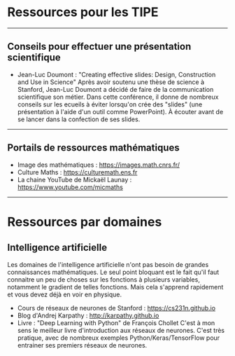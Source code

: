 # Ressources pour les TIPE

---

## Conseils pour effectuer une présentation scientifique

* Jean-Luc Doumont : "Creating effective slides: Design, Construction and Use in Science"
  Après avoir soutenu une thèse de science à Stanford, Jean-Luc Doumont a décidé de faire de la communication scientifique son métier. Dans cette conférence, il donne de nombreux conseils sur les ecueils à éviter lorsqu'on crée des "slides" (une présentation à l'aide d'un outil comme PowerPoint). À écouter avant de se lancer dans la confection de ses slides.

---

## Portails de ressources mathématiques

* Image des mathématiques : https://images.math.cnrs.fr/
* Culture Maths : https://culturemath.ens.fr
* La chaine YouTube de Mickaël Launay : https://www.youtube.com/micmaths

---

# Ressources par domaines

## Intelligence artificielle

Les domaines de l'intelligence artificielle n'ont pas besoin de grandes connaissances mathématiques. Le seul point bloquant est le fait qu'il faut connaitre un peu de choses sur les fonctions à plusieurs variables, notamment le gradient de telles fonctions. Mais cela s'apprend rapidement et vous devez déjà en voir en physique.

* Cours de réseaux de neurones de Stanford : https://cs231n.github.io
* Blog d'Andrej Karpathy : http://karpathy.github.io
* Livre : "Deep Learning with Python" de François Chollet
  C'est à mon sens le meilleur livre d'introduction aux réseaux de neurones. C'est très pratique, avec de nombreux exemples Python/Keras/TensorFlow pour entrainer ses premiers réseaux de neurones.